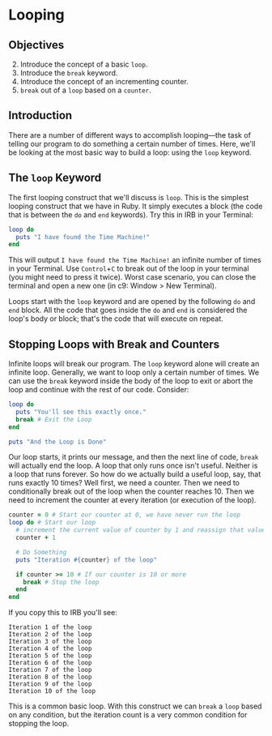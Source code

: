 # Looping

## Objectives

2. Introduce the concept of a basic `loop`.
3. Introduce the `break` keyword.
4. Introduce the concept of an incrementing counter.
5. `break` out of a `loop` based on a `counter`.

## Introduction

There are a number of different ways to accomplish looping––the task of telling our program to do something a certain number of times. Here, we'll be looking at the most basic way to build a loop: using the `loop` keyword.

## The `loop` Keyword

The first looping construct that we'll discuss is `loop`. This is the simplest looping construct that we have in Ruby. It simply executes a block (the code that is between the `do` and `end` keywords). Try this in IRB in your Terminal:

```ruby
loop do
  puts "I have found the Time Machine!"
end
```

This will output `I have found the Time Machine!` an infinite number of times in your Terminal. Use `Control`+`C` to break out of the loop in your terminal (you might need to press it twice).  Worst case scenario, you can close the terminal and open a new one (in c9: Window > New Terminal).

Loops start with the `loop` keyword and are opened by the following `do` and `end` block. All the code that goes inside the `do` and `end` is considered the loop's body or block; that's the code that will execute on repeat.

## Stopping Loops with Break and Counters

Infinite loops will break our program. The `loop` keyword alone will create an infinite loop. Generally, we want to loop only a certain number of times. We can use the `break` keyword inside the body of the loop to exit or abort the loop and continue with the rest of our code. Consider:

```ruby
loop do
  puts "You'll see this exactly once."
  break # Exit the Loop
end

puts "And the Loop is Done"
```

Our loop starts, it prints our message, and then the next line of code, `break` will actually end the loop. A loop that only runs once isn't useful. Neither is a loop that runs forever. So how do we actually build a useful loop, say, that runs exactly 10 times? Well first, we need a counter. Then we need to conditionally break out of the loop when the counter reaches 10. Then we need to increment the counter at every iteration (or execution of the loop).

```ruby
counter = 0 # Start our counter at 0, we have never run the loop
loop do # Start our loop
  # increment the current value of counter by 1 and reassign that value back to counter. 
  counter + 1

  # Do Something
  puts "Iteration #{counter} of the loop"

  if counter >= 10 # If our counter is 10 or more
    break # Stop the loop
  end
end
```

If you copy this to IRB you'll see:

```
Iteration 1 of the loop
Iteration 2 of the loop
Iteration 3 of the loop
Iteration 4 of the loop
Iteration 5 of the loop
Iteration 6 of the loop
Iteration 7 of the loop
Iteration 8 of the loop
Iteration 9 of the loop
Iteration 10 of the loop
```

This is a common basic loop. With this construct we can `break` a `loop` based on any condition, but the iteration count is a very common condition for stopping the loop.